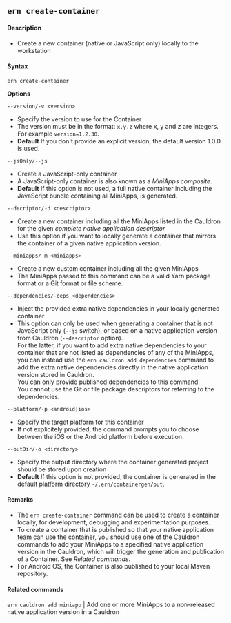## `ern create-container`
#### Description
* Create a new container (native or JavaScript only) locally to the workstation  

#### Syntax
`ern create-container`  

**Options**  

`--version/-v <version>`

* Specify the version to use for the Container  
* The version must be in the format: `x.y.z` where x, y and z are integers. For example `version=1.2.30`.
* **Default**  If you don't provide an explicit version, the default version 1.0.0 is used.  

`--jsOnly/--js`

* Create a JavaScript-only container  
* A JavaScript-only container is also known as a *MiniApps composite*.   
* **Default**  If this option is not used, a full native container including the JavaScript bundle containing all MiniApps, is generated.

`--decriptor/-d <descriptor>`

* Create a new container including all the MiniApps listed in the Cauldron for the given *complete native application descriptor*  
* Use this option if you want to locally generate a container that mirrors the container of a given native application version.  

`--miniapps/-m <miniapps>`

* Create a new custom container including all the given MiniApps  
* The MiniApps passed to this command can be a valid Yarn package format or a Git format or file scheme.  

`--dependencies/-deps <dependencies>`

* Inject the provided extra native dependencies in your locally generated container  
* This option can only be used when generating a container that is not JavaScript only (`--js` switch), or based on a native application version from Cauldron (`--descriptor` option).  
For the latter, if you want to add extra native dependencies to your container that are not listed as dependencies of any of the MiniApps, you can instead use the `ern cauldron add dependencies` command to add the extra native dependencies directly in the native application version stored in Cauldron.  
You can only provide published dependencies to this command.  
You cannot use the Git or file package descriptors for referring to the dependencies.

`--platform/-p <android|ios>`

* Specify the target platform for this container   
* If not explicitely provided, the command prompts you to choose between the iOS or the Android platform before execution.  

`--outDir/-o <directory>`

* Specify the output directory where the container generated project should be stored upon creation  
* **Default**  If this option is not provided, the container is generated in the default platform directory `~/.ern/containergen/out`.

#### Remarks
* The `ern create-container` command can be used to create a container locally, for development, debugging and experimentation purposes.  
* To create a container that is published so that your native application team can use the container, you should use one of the Cauldron commands to add your MiniApps to a specified native application version in the Cauldron, which will trigger the generation and publication of a Container. See *Related commands*.  
* For Android OS, the Container is also published to your local Maven repository.  

#### Related commands
 `ern cauldron add miniapp` | Add one or more MiniApps to a non-released native application version in a Cauldron
